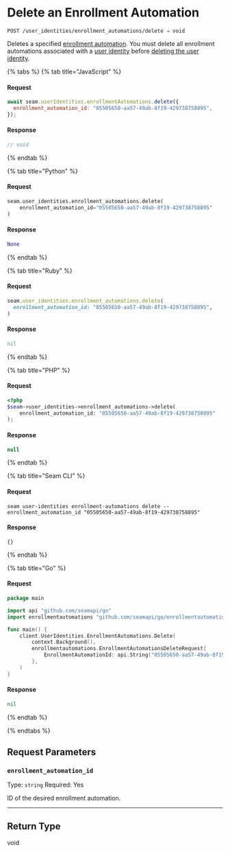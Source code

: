 # Delete an Enrollment Automation

```
POST /user_identities/enrollment_automations/delete ⇒ void
```

Deletes a specified [enrollment automation](https://docs.seam.co/latest/capability-guides/mobile-access-in-development/issuing-mobile-credentials-from-an-access-control-system). You must delete all enrollment automations associated with a [user identity](https://docs.seam.co/latest/capability-guides/mobile-access-in-development/managing-mobile-app-user-accounts-with-user-identities#what-is-a-user-identity) before [deleting the user identity](https://docs.seam.co/latest/api/user_identities/delete).

{% tabs %}
{% tab title="JavaScript" %}
#### Request

```javascript
await seam.userIdentities.enrollmentAutomations.delete({
  enrollment_automation_id: "05505650-aa57-49ab-8f19-429738758895",
});
```

#### Response

```javascript
// void
```
{% endtab %}

{% tab title="Python" %}
#### Request

```python
seam.user_identities.enrollment_automations.delete(
    enrollment_automation_id="05505650-aa57-49ab-8f19-429738758895"
)
```

#### Response

```python
None
```
{% endtab %}

{% tab title="Ruby" %}
#### Request

```ruby
seam.user_identities.enrollment_automations.delete(
  enrollment_automation_id: "05505650-aa57-49ab-8f19-429738758895",
)
```

#### Response

```ruby
nil
```
{% endtab %}

{% tab title="PHP" %}
#### Request

```php
<?php
$seam->user_identities->enrollment_automations->delete(
    enrollment_automation_id: "05505650-aa57-49ab-8f19-429738758895"
);
```

#### Response

```php
null
```
{% endtab %}

{% tab title="Seam CLI" %}
#### Request

```seam_cli
seam user-identities enrollment-automations delete --enrollment_automation_id "05505650-aa57-49ab-8f19-429738758895"
```

#### Response

```seam_cli
{}
```
{% endtab %}

{% tab title="Go" %}
#### Request

```go
package main

import api "github.com/seamapi/go"
import enrollmentautomations "github.com/seamapi/go/enrollmentautomations"

func main() {
	client.UserIdentities.EnrollmentAutomations.Delete(
		context.Background(),
		enrollmentautomations.EnrollmentAutomationsDeleteRequest{
			EnrollmentAutomationId: api.String("05505650-aa57-49ab-8f19-429738758895"),
		},
	)
}
```

#### Response

```go
nil
```
{% endtab %}

{% endtabs %}

## Request Parameters

### `enrollment_automation_id`

Type: `string`
Required: Yes

ID of the desired enrollment automation.

***

## Return Type

void
